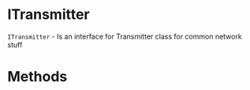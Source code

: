 # ITransmitter

`ITransmitter` - Is an interface for Transmitter class for common
network stuff

# Methods 